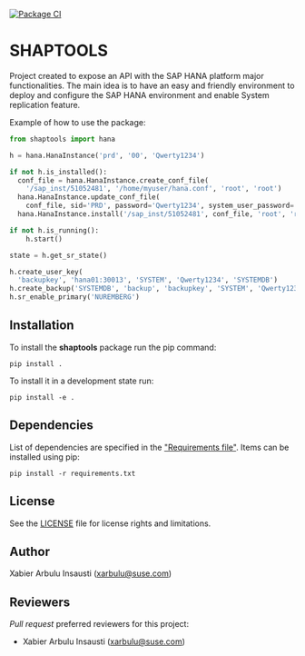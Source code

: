 [![Package CI](https://github.com/SUSE/shaptools/actions/workflows/shaptools-ci.yml/badge.svg)](https://github.com/SUSE/shaptools/actions/workflows/shaptools-ci.yml)

# SHAPTOOLS

Project created to expose an API with the SAP HANA platform major functionalities.
The main idea is to have an easy and friendly environment to deploy and configure
the SAP HANA environment and enable System replication feature.

Example of how to use the package:

```python
from shaptools import hana

h = hana.HanaInstance('prd', '00', 'Qwerty1234')

if not h.is_installed():
  conf_file = hana.HanaInstance.create_conf_file(
    '/sap_inst/51052481', '/home/myuser/hana.conf', 'root', 'root')
  hana.HanaInstance.update_conf_file(
    conf_file, sid='PRD', password='Qwerty1234', system_user_password='Qwerty1234')
  hana.HanaInstance.install('/sap_inst/51052481', conf_file, 'root', 'root')

if not h.is_running():
    h.start()

state = h.get_sr_state()

h.create_user_key(
  'backupkey', 'hana01:30013', 'SYSTEM', 'Qwerty1234', 'SYSTEMDB')
h.create_backup('SYSTEMDB', 'backup', 'backupkey', 'SYSTEM', 'Qwerty1234')
h.sr_enable_primary('NUREMBERG')
```

## Installation

To install the **shaptools** package run the pip command:

    pip install .

To install it in a development state run:

    pip install -e .

## Dependencies

List of dependencies are specified in the ["Requirements file"](requirements.txt). Items can be installed using pip:

    pip install -r requirements.txt

## License

See the [LICENSE](LICENSE) file for license rights and limitations.

## Author

Xabier Arbulu Insausti (xarbulu@suse.com)

## Reviewers

_Pull request_ preferred reviewers for this project:

- Xabier Arbulu Insausti (xarbulu@suse.com)
